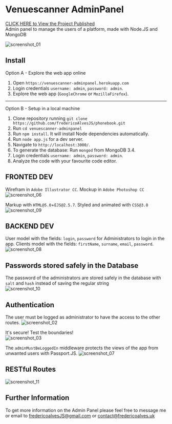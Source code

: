 # Venuescanner AdminPanel
[CLICK HERE to View the Project Published](https://venuescanner-adminpanel.herokuapp.com/) <br>
Admin panel to manage the users of a platform, made with Node.JS and MongoDB

![screenshot_01](https://user-images.githubusercontent.com/31135848/34548408-e0ea3e0e-f0f9-11e7-95e9-a3e1ca0e3342.png)


## Install
Option A - Explore the web app online
1. Open `https://venuescanner-adminpanel.herokuapp.com`
2. Login credentials `username: admin`, `password: admin`.
3. Explore the web app (`GoogleChrome` or `MozillaFirefox`).
---
Option B - Setup in a local machine
1. Clone repository running `git clone https://github.com/fredericoAlvesJS/phonebook.git`<br>
2. Run `cd venuescanner-adminpanel`
2. Run `npm install`. It will install Node dependencies automatically.
3. Run `node app.js` for a dev server.
4. Navigate to `http://localhost:3000/`.
5. To generate the database: Run `mongod` from MongoDB 3.4.
6. Login credentials `username: admin`, `password: admin`.
5. Analyze the code with your favourite code editor.

## FRONTED DEV
Wirefram in `Adobe Illustrator CC`. Mockup in `Adobe Photoshop CC`
![screenshot_06](https://user-images.githubusercontent.com/31135848/34549134-44e5c1fe-f0fe-11e7-9b06-b3173477cf81.png)

Markup with `HTML@5.0`+`EJS@2.5.7`. Styled and animated with `CSS@3.0`
![screenshot_09](https://user-images.githubusercontent.com/31135848/34549751-0151b240-f103-11e7-9dce-1cbd73da081a.png)

## BACKEND DEV

User model with the fields: `login`, `password` for Administrators to login in the app.
Clients model with the fields: `firstName`, `surname`, `email`, `password`.
![screenshot_08](https://user-images.githubusercontent.com/31135848/34549941-a5f9d7ea-f104-11e7-96dc-5a4977ae5cf0.png)

## Passwords stored safely in the Database
The password of the administrators are stored safely in the database with `salt` and `hash` instead of saving the regular string <br>
![screenshot_10](https://user-images.githubusercontent.com/31135848/34549964-d184cd66-f104-11e7-91f9-965551fbe9bb.png)

## Authentication
The user must be logged as administrator to have the access to the other routes.
![screenshot_02](https://user-images.githubusercontent.com/31135848/34548545-8d27e996-f0fa-11e7-82e5-c4b217842465.png)
<br>

It's secure! Test the boundaries!<br>
![screenshot_03](https://user-images.githubusercontent.com/31135848/34548588-d13c9032-f0fa-11e7-9c10-05a0aca470e6.png)
<br>

The `adminMustBeLoggedIn` middleware protects the views of the app from unwanted users with Passport.JS. 
![screenshot_07](https://user-images.githubusercontent.com/31135848/34549352-f6af3b4e-f0ff-11e7-8c61-4e995bbfff64.png)

## RESTful Routes
![screenshot_11](https://user-images.githubusercontent.com/31135848/34550159-70c47f7e-f106-11e7-9c29-5c8687135bc8.png)



## Further Information
To get more information on the Admin Panel please feel free to message me or email to fredericoalvesJS@gmail.com or contact@fredericoalves.uk

